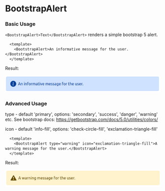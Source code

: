 # BootstrapAlert

### Basic Usage

`<BootstrapAlert>Text</BootstrapAlert>` renders a simple bootstrap 5 alert.

```vue
  <template>
    <BootstrapAlert>An informative message for the user.</BootstrapAlert>
  </template>
```

Result:

![Bootstrap Alert](../images/bootstrap-alert.png)

### Advanced Usage

type - default 'primary', options: 'secondary', 'success', 'danger', 'warning' etc. See bootstrap docs: https://getbootstrap.com/docs/5.0/utilities/colors/

icon - default 'info-fill', options: 'check-circle-fill', 'exclamation-triangle-fill'

```vue
  <template>
    <BootstrapAlert type="warning" icon="exclamation-triangle-fill">A warning message for the user.</BootstrapAlert>
  </template>
```

Result:

![Bootstrap Alert with type and icon](../images/bootstrap-alert-with-type-and-icon.png)

